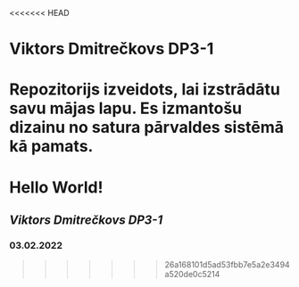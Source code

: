 <<<<<<< HEAD
# Viktors Dmitrečkovs DP3-1
Repozitorijs izveidots, lai izstrādātu savu mājas lapu.
Es izmantošu dizainu no satura pārvaldes sistēmā kā pamats.
=======
# Hello World!
## *Viktors Dmitrečkovs DP3-1*
### **03.02.2022**
>>>>>>> 26a168101d5ad53fbb7e5a2e3494a520de0c5214
